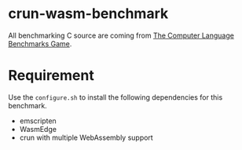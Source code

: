 # crun-wasm-benchmark

All benchmarking C source are coming from [The Computer Language Benchmarks Game](https://benchmarksgame-team.pages.debian.net/benchmarksgame/index.html).

# Requirement

Use the `configure.sh` to install the following dependencies for this benchmark.

- emscripten
- WasmEdge
- crun with multiple WebAssembly support

